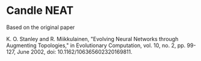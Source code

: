 # Candle NEAT

Based on the original paper

K. O. Stanley and R. Miikkulainen, "Evolving Neural Networks through Augmenting Topologies," in Evolutionary Computation, vol. 10, no. 2, pp. 99-127, June 2002, doi: 10.1162/106365602320169811.
